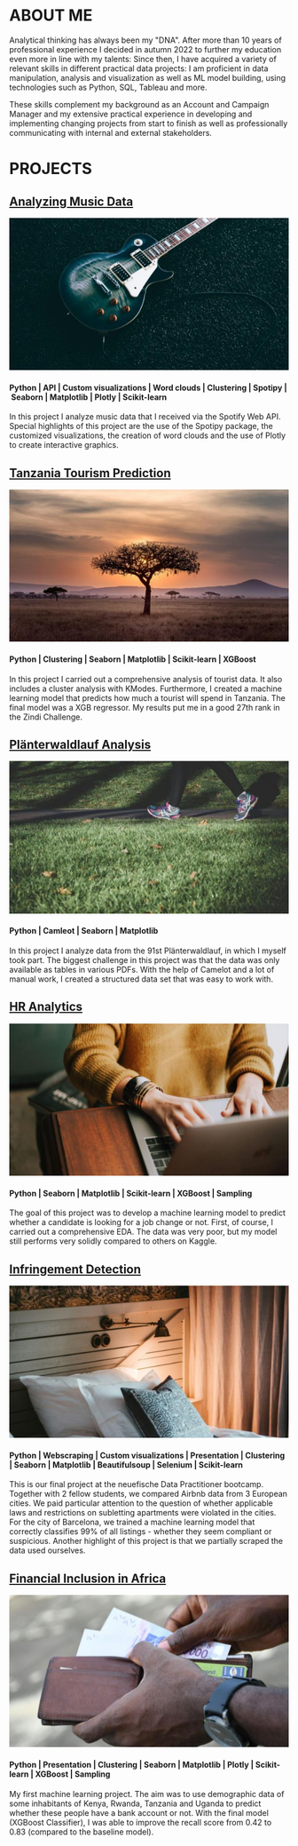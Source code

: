 # ABOUT ME
Analytical thinking has always been my "DNA". After more than 10 years of professional experience I decided in autumn 2022 to further my education even more in line with my talents: Since then, I have acquired a variety of relevant skills in different practical data projects: I am proficient in data manipulation, analysis and visualization as well as ML model building, using technologies such as Python, SQL, Tableau and more.

These skills complement my background as an Account and Campaign Manager and my extensive practical experience in developing and implementing changing projects from start to finish as well as professionally communicating with internal and external stakeholders.

# PROJECTS

## [Analyzing Music Data](https://github.com/scheinmensch/Spotify)
![](/assets/img/music.jpg)

#### Python | API | Custom visualizations | Word clouds | Clustering | Spotipy | Seaborn | Matplotlib | Plotly | Scikit-learn

In this project I analyze music data that I received via the Spotify Web API. Special highlights of this project are the use of the Spotipy package, the customized visualizations, the creation of word clouds and the use of Plotly to create interactive graphics.

## [Tanzania Tourism Prediction](https://github.com/scheinmensch/Tanzania_Tourism_Prediction)
![](/assets/img/tanzania.jpg)

#### Python | Clustering | Seaborn | Matplotlib | Scikit-learn | XGBoost

In this project I carried out a comprehensive analysis of tourist data. It also includes a cluster analysis with KModes. Furthermore, I created a machine learning model that predicts how much a tourist will spend in Tanzania. The final model was a XGB regressor. My results put me in a good 27th rank in the Zindi Challenge.

## [Plänterwaldlauf Analysis](https://github.com/scheinmensch/Plaenterwaldlauf)
![](/assets/img/running.jpg)

#### Python | Camleot | Seaborn | Matplotlib

In this project I analyze data from the 91st Plänterwaldlauf, in which I myself took part. The biggest challenge in this project was that the data was only available as tables in various PDFs. With the help of Camelot and a lot of manual work, I created a structured data set that was easy to work with.

## [HR Analytics](https://github.com/scheinmensch/HR-Analytics)
![](/assets/img/hr.jpg)

#### Python | Seaborn | Matplotlib | Scikit-learn | XGBoost | Sampling

The goal of this project was to develop a machine learning model to predict whether a candidate is looking for a job change or not. First, of course, I carried out a comprehensive EDA. The data was very poor, but my model still performs very solidly compared to others on Kaggle.

## [Infringement Detection](https://github.com/scheinmensch/Infringement_Detection_on_Airbnb)
![](/assets/img/airbnb.jpg)

#### Python | Webscraping | Custom visualizations | Presentation | Clustering | Seaborn | Matplotlib | Beautifulsoup | Selenium | Scikit-learn

This is our final project at the neuefische Data Practitioner bootcamp. Together with 2 fellow students, we compared Airbnb data from 3 European cities. We paid particular attention to the question of whether applicable laws and restrictions on subletting apartments were violated in the cities. For the city of Barcelona, we trained a machine learning model that correctly classifies 99% of all listings - whether they seem compliant or suspicious. Another highlight of this project is that we partially scraped the data used ourselves.

## [Financial Inclusion in Africa](https://github.com/scheinmensch/Financial_inclusion_in_Africa)
![](/assets/img/inclusion.jpg)

#### Python | Presentation | Clustering | Seaborn | Matplotlib | Plotly | Scikit-learn | XGBoost | Sampling

My first machine learning project. The aim was to use demographic data of some inhabitants of Kenya, Rwanda, Tanzania and Uganda to predict whether these people have a bank account or not. With the final model (XGBoost Classifier), I was able to improve the recall score from 0.42 to 0.83 (compared to the baseline model).
